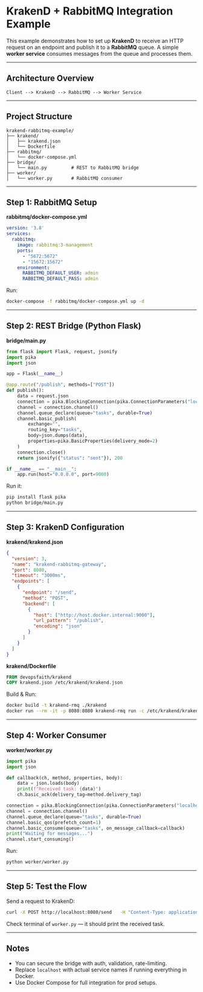 
# KrakenD + RabbitMQ Integration Example

This example demonstrates how to set up **KrakenD** to receive an HTTP request on an endpoint and publish it to a **RabbitMQ** queue. A simple **worker service** consumes messages from the queue and processes them.

---

## Architecture Overview

```
Client --> KrakenD --> RabbitMQ --> Worker Service
```

---

## Project Structure

```
krakend-rabbitmq-example/
├── krakend/
│   ├── krakend.json
│   └── Dockerfile
├── rabbitmq/
│   └── docker-compose.yml
├── bridge/
│   └── main.py         # REST to RabbitMQ bridge
├── worker/
│   └── worker.py       # RabbitMQ consumer
```

---

## Step 1: RabbitMQ Setup

**rabbitmq/docker-compose.yml**

```yaml
version: '3.8'
services:
  rabbitmq:
    image: rabbitmq:3-management
    ports:
      - "5672:5672"
      - "15672:15672"
    environment:
      RABBITMQ_DEFAULT_USER: admin
      RABBITMQ_DEFAULT_PASS: admin
```

Run:

```bash
docker-compose -f rabbitmq/docker-compose.yml up -d
```

---

## Step 2: REST Bridge (Python Flask)

**bridge/main.py**

```python
from flask import Flask, request, jsonify
import pika
import json

app = Flask(__name__)

@app.route("/publish", methods=["POST"])
def publish():
    data = request.json
    connection = pika.BlockingConnection(pika.ConnectionParameters("localhost"))
    channel = connection.channel()
    channel.queue_declare(queue="tasks", durable=True)
    channel.basic_publish(
        exchange="",
        routing_key="tasks",
        body=json.dumps(data),
        properties=pika.BasicProperties(delivery_mode=2)
    )
    connection.close()
    return jsonify({"status": "sent"}), 200

if __name__ == "__main__":
    app.run(host="0.0.0.0", port=9000)
```

Run it:

```bash
pip install flask pika
python bridge/main.py
```

---

## Step 3: KrakenD Configuration

**krakend/krakend.json**

```json
{
  "version": 3,
  "name": "krakend-rabbitmq-gateway",
  "port": 8080,
  "timeout": "3000ms",
  "endpoints": [
    {
      "endpoint": "/send",
      "method": "POST",
      "backend": [
        {
          "host": ["http://host.docker.internal:9000"],
          "url_pattern": "/publish",
          "encoding": "json"
        }
      ]
    }
  ]
}
```

**krakend/Dockerfile**

```Dockerfile
FROM devopsfaith/krakend
COPY krakend.json /etc/krakend/krakend.json
```

Build & Run:

```bash
docker build -t krakend-rmq ./krakend
docker run --rm -it -p 8080:8080 krakend-rmq run -c /etc/krakend/krakend.json
```

---

## Step 4: Worker Consumer

**worker/worker.py**

```python
import pika
import json

def callback(ch, method, properties, body):
    data = json.loads(body)
    print(f"Received task: {data}")
    ch.basic_ack(delivery_tag=method.delivery_tag)

connection = pika.BlockingConnection(pika.ConnectionParameters("localhost"))
channel = connection.channel()
channel.queue_declare(queue="tasks", durable=True)
channel.basic_qos(prefetch_count=1)
channel.basic_consume(queue="tasks", on_message_callback=callback)
print("Waiting for messages...")
channel.start_consuming()
```

Run:

```bash
python worker/worker.py
```

---

## Step 5: Test the Flow

Send a request to KrakenD:

```bash
curl -X POST http://localhost:8080/send   -H "Content-Type: application/json"   -d '{"task": "generate_report", "params": {"user_id": 42}}'
```

Check terminal of `worker.py` — it should print the received task.

---

## Notes

- You can secure the bridge with auth, validation, rate-limiting.
- Replace `localhost` with actual service names if running everything in Docker.
- Use Docker Compose for full integration for prod setups.
